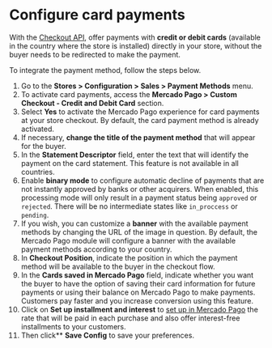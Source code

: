 # Configure card payments

With the [Checkout API](/developers/en/guides/checkout-api/landing), offer payments with **credit or debit cards** (available in the country where the store is installed) directly in your store, without the buyer needs to be redirected to make the payment.

To integrate the payment method, follow the steps below.

1. Go to the **Stores > Configuration > Sales > Payment Methods** menu.
2. To activate card payments, access the **Mercado Pago > Custom Checkout - Credit and Debit Card** section.
3. Select **Yes** to activate the Mercado Pago experience for card payments at your store checkout. By default, the card payment method is already activated.
4. If necessary, **change the title of the payment method** that will appear for the buyer.
5. In the **Statement Descriptor** field, enter the text that will identify the payment on the card statement. This feature is not available in all countries.
6. Enable **binary mode** to configure automatic decline of payments that are not instantly approved by banks or other acquirers. When enabled, this processing mode will only result in a payment status being `approved` or `rejected`. There will be no intermediate states like `in_proccess` or `pending`.
7. If you wish, you can customize a **banner** with the available payment methods by changing the URL of the image in question. By default, the Mercado Pago module will configure a banner with the available payment methods according to your country.
8. In **Checkout Position**, indicate the position in which the payment method will be available to the buyer in the checkout flow.
9. In the **Cards saved in Mercado Pago** field, indicate whether you want the buyer to have the option of saving their card information for future payments or using their balance on Mercado Pago to make payments. Customers pay faster and you increase conversion using this feature.
10. Click on **Set up installment and interest** to [set up in Mercado Pago](https://www.mercadopago[FAKER][URL][DOMAIN]/costs-section#from-section=menu) the rate that will be paid in each purchase and also offer interest-free installments to your customers.
11. Then click** **Save Config** to save your preferences.